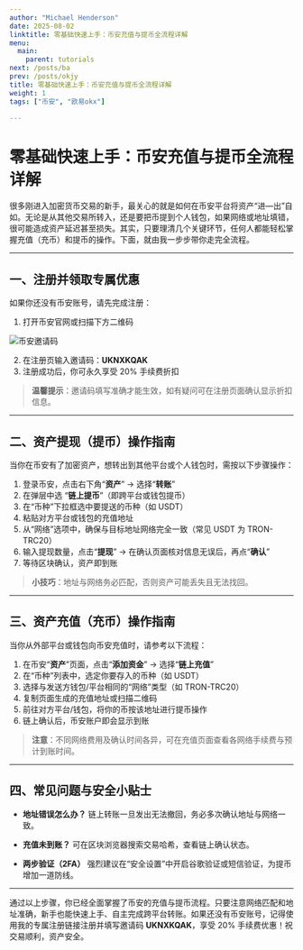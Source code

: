 ```yaml
---
author: "Michael Henderson"
date: 2025-08-02
linktitle: 零基础快速上手：币安充值与提币全流程详解
menu:
  main:
    parent: tutorials
next: /posts/ba
prev: /posts/okjy
title: 零基础快速上手：币安充值与提币全流程详解
weight: 1
tags: ["币安", "欧易okx"]

---
```

# 零基础快速上手：币安充值与提币全流程详解

很多刚进入加密货币交易的新手，最关心的就是如何在币安平台将资产“进—出”自如。无论是从其他交易所转入，还是要把币提到个人钱包，如果网络或地址填错，很可能造成资产延迟甚至损失。其实，只要理清几个关键环节，任何人都能轻松掌握充值（充币）和提币的操作。下面，就由我一步步带你走完全流程。

---

## 一、注册并领取专属优惠

如果你还没有币安账号，请先完成注册：

1. 打开币安官网或扫描下方二维码

![币安邀请码](https://i.mji.rip/2025/08/03/19033b662ed5c900b47e1c1739da3b2a.png "币安邀请码")

2. 在注册页输入邀请码：**UKNXKQAK**
3. 注册成功后，你可永久享受 20% 手续费折扣

> **温馨提示**：邀请码填写准确才能生效，如有疑问可在注册页面确认显示折扣信息。

---

## 二、资产提现（提币）操作指南

当你在币安有了加密资产，想转出到其他平台或个人钱包时，需按以下步骤操作：

1. 登录币安，点击右下角“**资产**” → 选择“**转账**”
2. 在弹层中选 “**链上提币**”（即跨平台或钱包提币）
3. 在“币种”下拉框选中要提送的币种（如 USDT）
4. 粘贴对方平台或钱包的充值地址
5. 从“网络”选项中，确保与目标地址网络完全一致（常见 USDT 为 TRON-TRC20）
6. 输入提现数量，点击“**提现**” → 在确认页面核对信息无误后，再点“**确认**”
7. 等待区块确认，资产即到账

> **小技巧**：地址与网络务必匹配，否则资产可能丢失且无法找回。

---

## 三、资产充值（充币）操作指南

当你从外部平台或钱包向币安充值时，请参考以下流程：

1. 在币安“**资产**”页面，点击“**添加资金**” → 选择“**链上充值**”
2. 在“币种”列表中，选定你要存入的币种（如 USDT）
3. 选择与发送方钱包/平台相同的“网络”类型（如 TRON-TRC20）
4. 复制页面生成的充值地址或扫描二维码
5. 前往对方平台/钱包，将你的币按该地址进行提币操作
6. 链上确认后，币安账户即会显示到账

> **注意**：不同网络费用及确认时间各异，可在充值页面查看各网络手续费与预计到账时间。

---

## 四、常见问题与安全小贴士

* **地址错误怎么办？**
  链上转账一旦发出无法撤回，务必多次确认地址与网络一致。

* **充值未到账？**
  可在区块浏览器搜索交易哈希，查看链上确认状态。

* **两步验证（2FA）**
  强烈建议在“安全设置”中开启谷歌验证或短信验证，为提币增加一道防线。

---

通过以上步骤，你已经全面掌握了币安的充值与提币流程。只要注意网络匹配和地址准确，新手也能快速上手、自主完成跨平台转账。如果还没有币安账号，记得使用我的专属注册链接注册并填写邀请码 **UKNXKQAK**，享受 20% 手续费优惠！祝交易顺利，资产安全。

